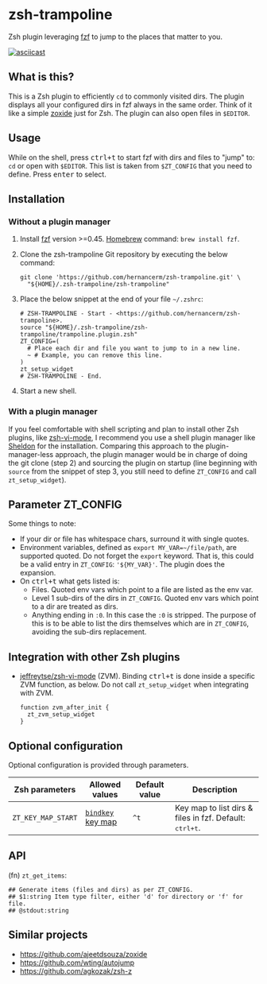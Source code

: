 # zsh-trampoline

Zsh plugin leveraging [fzf](https://github.com/junegunn/fzf) to jump to the places that
matter to you.

[![asciicast](https://asciinema.org/a/716276.svg)](https://asciinema.org/a/716276)

## What is this?

This is a Zsh plugin to efficiently `cd` to commonly visited dirs. The plugin displays all
your configured dirs in fzf always in the same order. Think of it like a simple
[zoxide](https://github.com/ajeetdsouza/zoxide) just for Zsh. The plugin can also open
files in `$EDITOR`.

## Usage

While on the shell, press <kbd>ctrl+t</kbd> to start fzf with dirs and files to "jump" to:
`cd` or open with `$EDITOR`. This list is taken from `$ZT_CONFIG` that you need to define.
Press <kbd>enter</kbd> to select.

## Installation

### Without a plugin manager

1. Install [fzf](https://github.com/junegunn/fzf) version >=0.45.
  [Homebrew](https://brew.sh/) command: `brew install fzf`.
2. Clone the zsh-trampoline Git repository by executing the below command:

    ```text
    git clone 'https://github.com/hernancerm/zsh-trampoline.git' \
      "${HOME}/.zsh-trampoline/zsh-trampoline"
    ```

3. Place the below snippet at the end of your file `~/.zshrc`:

    ```text
    # ZSH-TRAMPOLINE - Start - <https://github.com/hernancerm/zsh-trampoline>.
    source "${HOME}/.zsh-trampoline/zsh-trampoline/trampoline.plugin.zsh"
    ZT_CONFIG=(
      # Place each dir and file you want to jump to in a new line.
      ~ # Example, you can remove this line.
    )
    zt_setup_widget
    # ZSH-TRAMPOLINE - End.
    ```

4. Start a new shell.

### With a plugin manager

If you feel comfortable with shell scripting and plan to install other Zsh plugins, like
[zsh-vi-mode](https://github.com/jeffreytse/zsh-vi-mode), I recommend you use a shell
plugin manager like [Sheldon](https://github.com/rossmacarthur/sheldon) for the
installation. Comparing this approach to the plugin-manager-less approach, the plugin
manager would be in charge of doing the git clone (step 2) and sourcing the plugin on
startup (line beginning with `source` from the snippet of step 3, you still need to define
`ZT_CONFIG` and call `zt_setup_widget`).

## Parameter ZT_CONFIG

Some things to note:

- If your dir or file has whitespace chars, surround it with single quotes.
- Environment variables, defined as `export MY_VAR=~/file/path`, are supported quoted. Do
  not forget the `export` keyword. That is, this could be a valid entry in `ZT_CONFIG`:
  `'${MY_VAR}'`. The plugin does the expansion.
- On <kbd>ctrl+t</kbd> what gets listed is:
  - Files. Quoted env vars which point to a file are listed as the env var.
  - Level 1 sub-dirs of the dirs in `ZT_CONFIG`. Quoted env vars which point to a dir are
    treated as dirs.
  - Anything ending in `:0`. In this case the `:0` is stripped. The purpose of this is to
    be able to list the dirs themselves which are in `ZT_CONFIG`, avoiding the sub-dirs
    replacement.

## Integration with other Zsh plugins

- [jeffreytse/zsh-vi-mode](https://github.com/jeffreytse/zsh-vi-mode) (ZVM).
Binding <kbd>ctrl+t</kbd> is done inside a specific ZVM function, as below. Do not call
`zt_setup_widget` when integrating with ZVM.

    ```text
    function zvm_after_init {
      zt_zvm_setup_widget
    }
    ```

## Optional configuration

Optional configuration is provided through parameters.

<table>
<thead>
<tr>
<th>Zsh parameters</th><th>Allowed values</th>
<th>Default value</th><th>Description</th>
</tr>
</thead>
<tbody>
<tr>
<td><code>ZT_KEY_MAP_START</code></td>
<td>
<a href="https://github.com/rothgar/mastering-zsh/blob/master/docs/helpers/bindkey.md">
<code>bindkey</code> key map</a></td><td><code>^t</code></td>
<td>
Key map to list dirs & files in fzf. Default: <kbd>ctrl+t</kbd>.
</td>
</tr>
</tbody>
</table>

## API

(fn) `zt_get_items`:

```text
## Generate items (files and dirs) as per ZT_CONFIG.
## $1:string Item type filter, either 'd' for directory or 'f' for file.
## @stdout:string
```

## Similar projects

- <https://github.com/ajeetdsouza/zoxide>
- <https://github.com/wting/autojump>
- <https://github.com/agkozak/zsh-z>
